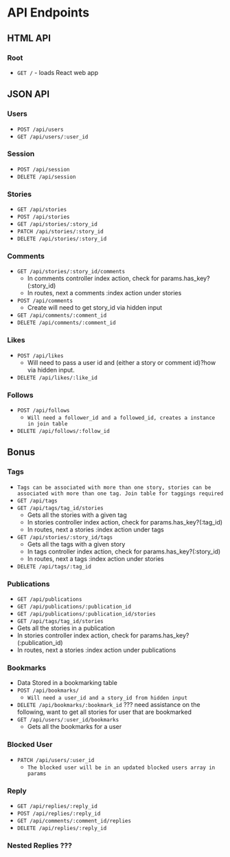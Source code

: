 # API Endpoints #

## HTML API ##

### Root ###

- `GET /` - loads React web app

## JSON API ##

### Users ###

- `POST /api/users`
- `GET /api/users/:user_id`

### Session ###

- `POST /api/session`
- `DELETE /api/session`

### Stories ###

- `GET /api/stories`
- `POST /api/stories`
- `GET /api/stories/:story_id`
- `PATCH /api/stories/:story_id`
- `DELETE /api/stories/:story_id`

### Comments ###

- `GET /api/stories/:story_id/comments`
  - In comments controller index action, check for params.has_key?(:story_id)
  - In routes, next a comments :index action under stories
- `POST /api/comments`
  - Create will need to get story_id via hidden input
- `GET /api/comments/:comment_id`
- `DELETE /api/comments/:comment_id`

### Likes ###

- `POST /api/likes`
  - Will need to pass a user id and (either a story or comment id)?how via hidden input.
- `DELETE /api/likes/:like_id`

### Follows ###
- `POST /api/follows`
  - `Will need a follower_id and a followed_id, creates a instance in join table`
- `DELETE /api/follows/:follow_id`

## Bonus ##

### Tags ###
- `Tags can be associated with more than one story, stories can be associated with more than one tag. Join table for taggings required`
- `GET /api/tags`
- `GET /api/tags/tag_id/stories`
  - Gets all the stories with a given tag
  - In stories controller index action, check for params.has_key?(:tag_id)
  - In routes, next a stories :index action under tags
- `GET /api/stories/:story_id/tags`
  - Gets all the tags with a given story
  - In tags controller index action, check for params.has_key?(:story_id)
  - In routes, next a tags :index action under stories
- `DELETE /api/tags/:tag_id`

### Publications ###

-  `GET /api/publications`
-  `GET /api/publications/:publication_id`
-  `GET /api/publications/:publication_id/stories`
-  `GET /api/tags/tag_id/stories`
  - Gets all the stories in a publication
  - In stories controller index action, check for params.has_key?(:publication_id)
  - In routes, next a stories :index action under publications

### Bookmarks ###
- Data Stored in a bookmarking table
- `POST /api/bookmarks/`
  - `Will need a user_id and a story_id from hidden input`
- `DELETE /api/bookmarks/:bookmark_id`
??? need assistance on the following, want to get all stories for user that are bookmarked
- `GET /api/users/:user_id/bookmarks`
  - Gets all the bookmarks for a user

### Blocked User ###
- `PATCH /api/users/:user_id`
  - `The blocked user will be in an updated blocked users array in params`

### Reply ###
- `GET /api/replies/:reply_id`
- `POST /api/replies/:reply_id`
- `GET /api/comments/:comment_id/replies`
- `DELETE /api/replies/:reply_id`

### Nested Replies ??? ###
